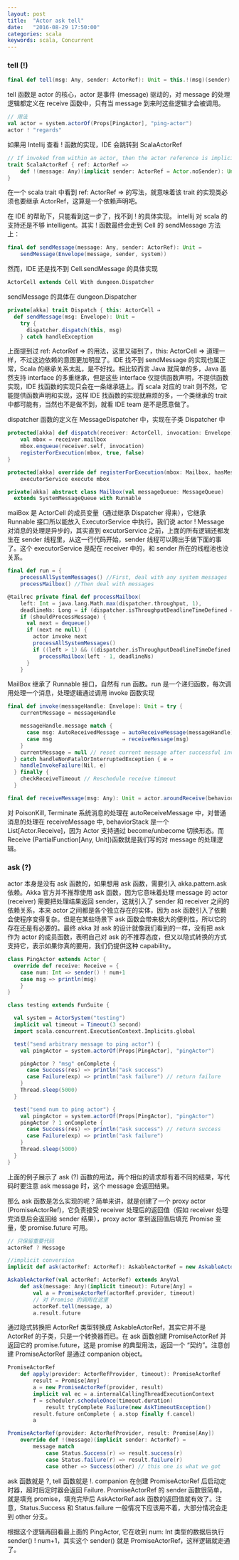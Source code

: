 ```yaml
---
layout: post
title:  "Actor ask tell"
date:   "2016-08-29 17:50:00"
categories: scala
keywords: scala, Concurrent
---
```


### tell (!)

```scala
final def tell(msg: Any, sender: ActorRef): Unit = this.!(msg)(sender)
```

tell 函数是 actor 的核心，actor 是事件 (message) 驱动的，对 message 的处理逻辑都定义在 receive 函数中，只有当 message 到来时这些逻辑才会被调用。

```scala
// 用法
val actor = system.actorOf(Props[PingActor], "ping-actor")
actor ! "regards"
```
如果用 Intellij 查看 ! 函数的实现，IDE 会跳转到 ScalaActorRef

```scala
// If invoked from within an actor, then the actor reference is implicitly passed on as the implicit 'sender' argument
trait ScalaActorRef { ref: ActorRef =>
	def !(message: Any)(implicit sender: ActorRef = Actor.noSender): Unit
}
```
在一个 scala trait 中看到 ref: ActorRef => 的写法，就意味着该 trait 的实现类必须也要继承 ActorRef，这算是一个依赖声明吧。

在 IDE 的帮助下，只能看到这一步了，找不到 ! 的具体实现。 intellij 对 scala 的支持还是不够 intelligent。其实 ! 函数最终会走到 Cell 的 sendMessage 方法上：

```scala
final def sendMessage(message: Any, sender: ActorRef): Unit =
    sendMessage(Envelope(message, sender, system))
```

然而，IDE 还是找不到 Cell.sendMessage 的具体实现

```scala
ActorCell extends Cell With dungeon.Dispatcher
```

sendMessage 的具体在 dungeon.Dispatcher

```scala
private[akka] trait Dispatch { this: ActorCell ⇒
  def sendMessage(msg: Envelope): Unit =
	try {
      dispatcher.dispatch(this, msg)
    } catch handleException
```

上面提到过 ref: ActorRef => 的用法，这里又碰到了，this: ActorCell => 道理一样，不过这边依赖的意图更加明显了。IDE 找不到 sendMessage 的实现也属正常，Scala 的继承关系太乱，是不好找。相比较而言 Java 就简单的多，Java 虽然支持 interface 的多重继承，但是这些 interface 仅提供函数声明，不提供函数实现，IDE 找函数的实现只会在一条继承链上。而 scala 对应的 trait 则不然，它能提供函数声明和实现，这样 IDE 找函数的实现就麻烦的多，一个类继承的 trait 中都可能有，当然也不是做不到，就看 IDE team 是不是愿意做了。

dispatcher 函数的定义在 MessageDispatcher 中，实现在子类 Dispatcher 中

```scala
protected[akka] def dispatch(receiver: ActorCell, invocation: Envelope):
    val mbox = receiver.mailbox
    mbox.enqueue(receiver.self, invocation)
    registerForExecution(mbox, true, false)
}

protected[akka] override def registerForExecution(mbox: Mailbox, hasMessageHint: Boolean, hasSystemMessageHint: Boolean): Boolean = {
    executorService execute mbox

private[akka] abstract class Mailbox(val messageQueue: MessageQueue)
  extends SystemMessageQueue with Runnable
```
maiBox 是 ActorCell 的成员变量（通过继承 Dispatcher 得来），它继承 Runnable 接口所以能放入 ExecutorService 中执行。我们说 actor ! Message 对消息的处理是异步的，其实直到 excutorService 之前，上面的所有逻辑还都发生在 sender 线程里，从这一行代码开始，sender 线程可以腾出手做下面的事了。这个 executorService 是配在 receiver 中的，和 sender 所在的线程池也没关系。

```scala
final def run = {
    processAllSystemMessages() //First, deal with any system messages
    processMailbox() //Then deal with messages

@tailrec private final def processMailbox(
    left: Int = java.lang.Math.max(dispatcher.throughput, 1),
    deadlineNs: Long = if (dispatcher.isThroughputDeadlineTimeDefined == true) System.nanoTime + dispatcher.throughputDeadlineTime.toNanos else 0L): Unit =
    if (shouldProcessMessage) {
      val next = dequeue()
      if (next ne null) {
        actor invoke next
        processAllSystemMessages()
        if ((left > 1) && ((dispatcher.isThroughputDeadlineTimeDefined == false) || (System.nanoTime - deadlineNs) < 0))
          processMailbox(left - 1, deadlineNs)
      }
    }    
```
MailBox 继承了 Runnable 接口，自然有 run 函数。run 是一个递归函数，每次调用处理一个消息，处理逻辑通过调用 invoke 函数实现

```scala
final def invoke(messageHandle: Envelope): Unit = try {
    currentMessage = messageHandle

    messageHandle.message match {
      case msg: AutoReceivedMessage ⇒ autoReceiveMessage(messageHandle)
      case msg                      ⇒ receiveMessage(msg)
    }
    currentMessage = null // reset current message after successful invocation
  } catch handleNonFatalOrInterruptedException { e ⇒
    handleInvokeFailure(Nil, e)
  } finally {
    checkReceiveTimeout // Reschedule receive timeout
  }

final def receiveMessage(msg: Any): Unit = actor.aroundReceive(behaviorStack.head, msg)  

```

对 PoisonKill, Terminate 系统消息的处理在 autoReceiveMessage 中，对普通消息的处理在 receiveMessage 中, behaviorStack 是一个 List[Actor.Receive]，因为 Actor 支持通过 become/unbecome 切换形态。而 Receive (PartialFunction[Any, Unit])函数就是我们写的对 message 的处理逻辑。


### ask (?)

actor 本身是没有 ask 函数的，如果想用 ask 函数，需要引入 akka.pattern.ask 依赖。Akka 官方并不推荐使用 ask 函数，因为它意味着处理 message 的 actor (receiver) 需要把处理结果返回 sender，这就引入了 sender 和 receiver 之间的依赖关系，本来 actor 之间都是各个独立存在的实体，因为 ask 函数引入了依赖会使程序变得复杂。但是在某些场景下 ask 函数会带来极大的便利性，所以它的存在还是有必要的。最终 akka 对 ask 的设计就像我们看到的一样，没有把 ask 作为 actor 的成员函数，表明自己对 ask 的不推荐态度，但又以隐式转换的方式支持它，表示如果你真的要用，我们仍提供这种 capability。

```scala
class PingActor extends Actor {
  override def receive: Receive = {
    case num: Int => sender() ! num+1
    case msg => println(msg)
    }
}

class testing extends FunSuite {

  val system = ActorSystem("testing")
  implicit val timeout = Timeout(3 second)
  import scala.concurrent.ExecutionContext.Implicits.global

  test("send arbitrary message to ping actor") {
    val pingActor = system.actorOf(Props[PingActor], "pingActor")

    pingActor ? "msg" onComplete {
      case Success(res) => println("ask success")
      case Failure(exp) => println("ask failure") // return failure
    }
    Thread.sleep(5000)
  }

  test("send num to ping actor") {
    val pingActor = system.actorOf(Props[PingActor], "pingActor")
    pingActor ? 1 onComplete {
      case Success(res) => println("ask success") // return success
      case Failure(exp) => println("ask failure")
    }
    Thread.sleep(5000)
  }
}
```

上面的例子展示了 ask (?) 函数的用法，两个相似的请求却有着不同的结果，写代码时要注意 ask message 时，这个 message 会返回结果。


那么 ask 函数是怎么实现的呢？简单来讲，就是创建了一个 proxy actor (PromiseActorRef)，它负责接受 receiver 处理后的返回值（假如 receiver 处理完消息后会返回给 sender 结果），proxy actor 拿到返回值后填充 Promise 变量，使 promise.future 可用。

```scala
// 只保留重要代码
actorRef ? Message

//implicit conversion
implicit def ask(actorRef: ActorRef): AskableActorRef = new AskableActorRef(actorRef)

AskableActorRef(val actorRef: ActorRef) extends AnyVal
	def ask(message: Any)(implicit timeout): Future[Any] =
		val a = PromiseActorRef(actorRef.provider, timeout)
		// 对 Promise 的调用在这里
		actorRef.tell(message, a)
		a.result.future
```
通过隐式转换把 ActorRef 类型转换成 AskableActorRef，其实它并不是 ActorRef 的子类，只是一个转换器而已。在 ask 函数创建 PromiseActorRef 并返回它的 promise.future，这是 promise 的典型用法，返回一个 “契约”。注意创建 PromiseActorRef 是通过 companion object。

```scala
PromiseActorRef
	def apply(provider: ActorRefProvider, timeout): PromiseActorRef
		result = Promise[Any]
		a = new PromiseActorRef(provider, result)
		implicit val ec = a.internalCallingThreadExecutionContext
		f = scheduler.scheduleOnce(timeout.duration)
			result tryComplete Failure(new AskTimeoutException()
		result.future onComplete { a.stop finally f.cancel)
		a

PromiseActorRef(provider: ActorRefProvider, result: Promise[Any])
	override def !(message)(implicit sender: ActorRef) =
		message match
			case Status.Success(r) => result.success(r)
			case Status.failure(r) => result.failure(r)
			case other => Success(other) // this one is what we got
```
ask 函数就是 ?, tell 函数就是 !. companion 在创建 PromiseActorRef 后启动定时器，超时后定时器会返回 Failure. PromiseActorRef 的 sender 函数很简单，就是填充 promise，填充完毕后 AskActorRef.ask 函数的返回值就有效了。注意，Status.Success 和 Status.failure 一般情况下应该用不着，大部分情况会走到 other 分支。

根据这个逻辑再回看最上面的 PingActor, 它在收到 num: Int 类型的数据后执行 sender() ! num+1，其实这个 sender() 就是 PromiseActorRef，这样逻辑就走通了。
